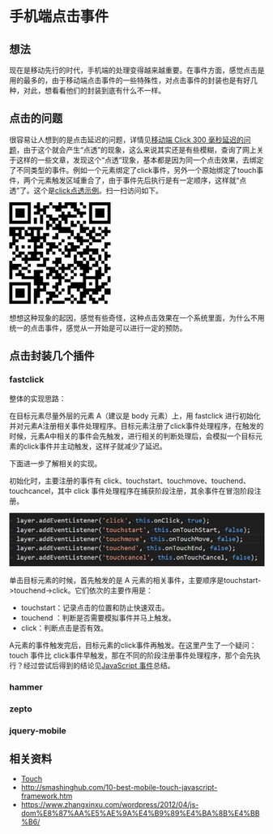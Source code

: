 # 手机端点击事件
## 想法
现在是移动先行的时代，手机端的处理变得越来越重要。在事件方面，感觉点击是用的最多的，由于移动端点击事件的一些特殊性，对点击事件的封装也是有好几种，对此，想看看他们的封装到底有什么不一样。

## 点击的问题
很容易让人想到的是点击延迟的问题，详情见[移动端 Click 300 毫秒延迟的问题](https://github.com/XXHolic/segment/issues/8)，由于这个就会产生“点透”的现象，这么来说其实还是有些模糊，查询了网上关于这样的一些文章，发现这个“点透”现象，基本都是因为同一个点击效果，去绑定了不同类型的事件。例如一个元素绑定了click事件，另外一个原始绑定了touch事件，两个元素触发区域重合了，由于事件先后执行是有一定顺序，这样就“点透”了。这个是[click点透示例](https://xxholic.github.io/lab/lab-js/19/click-penetrate.html)。扫一扫访问如下。

![qrcode-penetrate](./images/19/qrcode-penetrate.png)

想想这种现象的起因，感觉有些奇怪，这种点击效果在一个系统里面，为什么不用统一的点击事件，感觉从一开始是可以进行一定的预防。
## 点击封装几个插件
### fastclick
整体的实现思路：

在目标元素尽量外层的元素 A（建议是 body 元素）上，用 fastclick 进行初始化并对元素A注册相关事件处理程序。目标元素注册了click事件处理程序，在触发的时候，元素A中相关的事件会先触发，进行相关的判断处理后，会模拟一个目标元素的click事件并主动触发，这样子就减少了延迟。

下面进一步了解相关的实现。

初始化时，主要注册的事件有 click、touchstart、touchmove、touchend、touchcancel，其中 click 事件处理程序在捕获阶段注册，其余事件在冒泡阶段注册。

![19-fastclick-main-event](./images/19/19-fastclick-main-event.png)

单击目标元素的时候，首先触发的是 A 元素的相关事件，主要顺序是touchstart->touchend->click。它们依次的主要作用是：
- touchstart：记录点击的位置和防止快速双击。
- touchend ：判断是否需要模拟事件并马上触发。
- click：判断点击是否有效。

A元素的事件触发完后，目标元素的click事件再触发。在这里产生了一个疑问：touch 事件比 click事件早触发，那在不同的阶段注册事件处理程序，那个会先执行？经过尝试后得到的结论见[JavaScript 事件](https://github.com/XXHolic/blog/issues/14)总结。

### hammer
### zepto
### jquery-mobile


## 相关资料
- [Touch](https://developer.mozilla.org/en-US/docs/Web/API/Touch)
- http://smashinghub.com/10-best-mobile-touch-javascript-framework.htm
- https://www.zhangxinxu.com/wordpress/2012/04/js-dom%E8%87%AA%E5%AE%9A%E4%B9%89%E4%BA%8B%E4%BB%B6/